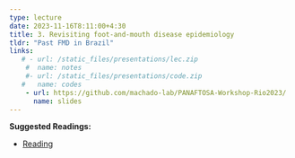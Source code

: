 ```yaml
---
type: lecture
date: 2023-11-16T8:11:00+4:30
title: 3. Revisiting foot-and-mouth disease epidemiology
tldr: "Past FMD in Brazil"
links: 
   # - url: /static_files/presentations/lec.zip
    #  name: notes
    #- url: /static_files/presentations/code.zip
   #   name: codes
    - url: https://github.com/machado-lab/PANAFTOSA-Workshop-Rio2023/
      name: slides
---
```

**Suggested Readings:**
- [Reading](https://www.biorxiv.org/content/10.1101/2022.05.22.492961v1?rss=1)